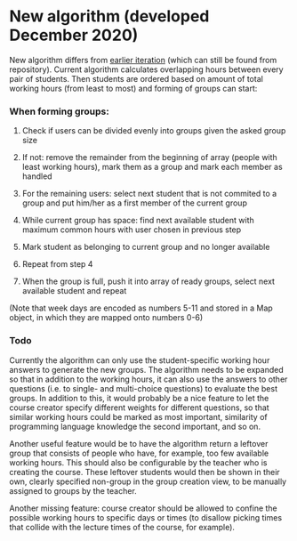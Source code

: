 # New algorithm (developed December 2020)

New algorithm differs from [earlier iteration](documentation/algorithm.md) (which can still be found from repository). Current algorithm calculates overlapping hours 
between every pair of students. Then students are ordered based on amount of total working hours 
(from least to most) and forming of groups can start:

### When forming groups:

1. Check if users can be divided evenly into groups given the asked group size

2. If not: remove the remainder from the beginning of array (people with least working hours), mark them
as a group and mark each member as handled

3. For the remaining users: select next student that is not commited to a group and put him/her as a first 
member of the current group

4. While current group has space: find next available student with maximum common hours with user chosen in 
previous step

5. Mark student as belonging to current group and no longer available 

6. Repeat from step 4 

7. When the group is full, push it into array of ready groups, select next available student and repeat

(Note that week days are encoded as numbers 5-11 and stored in a Map object, in which they are 
mapped onto numbers 0-6)

### Todo

Currently the algorithm can only use the student-specific working hour answers to generate the new groups. The algorithm needs to be expanded so that in addition to the working hours, it can also use the answers to other questions (i.e. to single- and multi-choice questions) to evaluate the best groups. In addition to this, it would probably be a nice feature to let the course creator specify different weights for different questions, so that similar working hours could be marked as most important, similarity of programming language knowledge the second important, and so on.

Another useful feature would be to have the algorithm return a leftover group that consists of people who have, for example, too few available working hours. This should also be configurable by the teacher who is creating the course. These leftover students would then be shown in their own, clearly specified non-group in the group creation view, to be manually assigned to groups by the teacher.

Another missing feature: course creator should be allowed to confine the possible working hours to specific days or times (to disallow picking times that collide with the lecture times of the course, for example).

